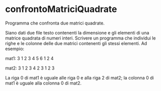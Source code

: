 # confrontoMatriciQuadrate
Programma che confronta due matrici quadrate.

Siano dati due file testo contenenti la dimensione e gli elementi di una matrice quadrata di numeri interi. Scrivere un programma che individui le righe e le colonne delle due matrici contenenti gli stessi elementi. 
Ad esempio:

mat1:
3
1 2 3
4 5 6
1 2 4

mat2:
3
1 2 3
4 2 3
1 2 3

La riga 0 di  mat1 è uguale alle riga 0  e alla riga 2 di mat2; la colonna 0 di mat1 è uguale alla colonna 0 di mat2.
